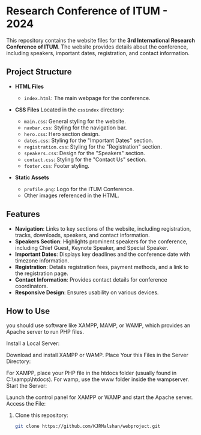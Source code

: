 # Research Conference of ITUM - 2024

This repository contains the website files for the **3rd International Research Conference of ITUM**. The website provides details about the conference, including speakers, important dates, registration, and contact information.

## Project Structure

- **HTML Files**
  - `index.html`: The main webpage for the conference.

- **CSS Files**
  Located in the `cssindex` directory:
  - `main.css`: General styling for the website.
  - `navbar.css`: Styling for the navigation bar.
  - `hero.css`: Hero section design.
  - `dates.css`: Styling for the "Important Dates" section.
  - `registration.css`: Styling for the "Registration" section.
  - `speakers.css`: Design for the "Speakers" section.
  - `contact.css`: Styling for the "Contact Us" section.
  - `footer.css`: Footer styling.

- **Static Assets**
  - `profile.png`: Logo for the ITUM Conference.
  - Other images referenced in the HTML.

## Features

- **Navigation**: Links to key sections of the website, including registration, tracks, downloads, speakers, and contact information.
- **Speakers Section**: Highlights prominent speakers for the conference, including Chief Guest, Keynote Speaker, and Special Speaker.
- **Important Dates**: Displays key deadlines and the conference date with timezone information.
- **Registration**: Details registration fees, payment methods, and a link to the registration page.
- **Contact Information**: Provides contact details for conference coordinators.
- **Responsive Design**: Ensures usability on various devices.

## How to Use
you should use software like XAMPP, MAMP, or WAMP, which provides an Apache server to run PHP files.

Install a Local Server:

Download and install XAMPP or WAMP.
Place Your this Files in the Server Directory:

For XAMPP, place your PHP file in the htdocs folder (usually found in C:\xampp\htdocs).
For wamp, use the www folder inside the wampserver.
Start the Server:

Launch the control panel for XAMPP or WAMP and start the Apache server.
Access the File:

1. Clone this repository:
   ```bash
   git clone https://github.com/KJRMalshan/webproject.git
